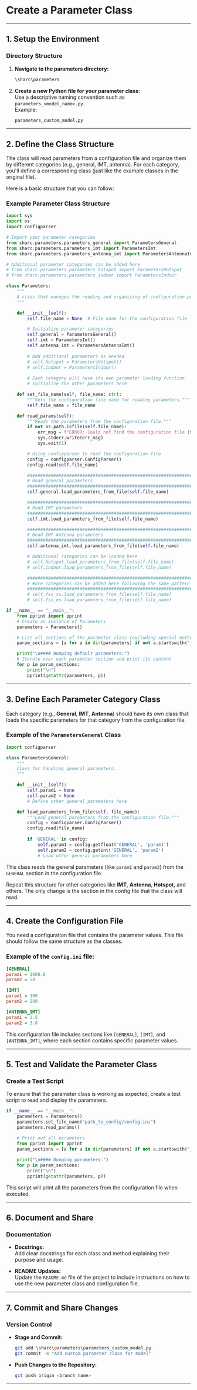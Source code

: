# Create a Parameter Class

---

## 1. Setup the Environment

### Directory Structure
1. **Navigate to the parameters directory:**
   ```bash
   \sharc\parameters
   ```

2. **Create a new Python file for your parameter class:**  
   Use a descriptive naming convention such as `parameters_<model_name>.py`.  
   Example:
   ```bash
   parameters_custom_model.py
   ```

---

## 2. Define the Class Structure

The class will read parameters from a configuration file and organize them by different categories (e.g., general, IMT, antenna). For each category, you'll define a corresponding class (just like the example classes in the original file).

Here is a basic structure that you can follow:

### Example Parameter Class Structure
```python
import sys
import os
import configparser

# Import your parameter categories
from sharc.parameters.parameters_general import ParametersGeneral
from sharc.parameters.parameters_imt import ParametersImt
from sharc.parameters.parameters_antenna_imt import ParametersAntennaImt

# Additional parameter categories can be added here
# from sharc.parameters.parameters_hotspot import ParametersHotspot
# from sharc.parameters.parameters_indoor import ParametersIndoor

class Parameters:
    """
    A class that manages the reading and organizing of configuration parameters.
    """

    def __init__(self):
        self.file_name = None  # File name for the configuration file

        # Initialize parameter categories
        self.general = ParametersGeneral()
        self.imt = ParametersImt()
        self.antenna_imt = ParametersAntennaImt()
        
        # Add additional parameters as needed
        # self.hotspot = ParametersHotspot()
        # self.indoor = ParametersIndoor()
        
        # Each category will have its own parameter loading function
        # Initialize the other parameters here

    def set_file_name(self, file_name: str):
        """Sets the configuration file name for reading parameters."""
        self.file_name = file_name

    def read_params(self):
        """Reads the parameters from the configuration file."""
        if not os.path.isfile(self.file_name):
            err_msg = f"ERROR: Could not find the configuration file {self.file_name}"
            sys.stderr.write(err_msg)
            sys.exit(1)

        # Using configparser to read the configuration file
        config = configparser.ConfigParser()
        config.read(self.file_name)

        #######################################################################
        # Read general parameters
        #######################################################################
        self.general.load_parameters_from_file(self.file_name)

        #######################################################################
        # Read IMT parameters
        #######################################################################
        self.imt.load_parameters_from_file(self.file_name)

        #######################################################################
        # Read IMT Antenna parameters
        #######################################################################
        self.antenna_imt.load_parameters_from_file(self.file_name)

        # Additional categories can be loaded here
        # self.hotspot.load_parameters_from_file(self.file_name)
        # self.indoor.load_parameters_from_file(self.file_name)

        #######################################################################
        # More categories can be added here following the same pattern
        #######################################################################
        # self.fss_ss.load_parameters_from_file(self.file_name)
        # self.fss_es.load_parameters_from_file(self.file_name)

if __name__ == "__main__":
    from pprint import pprint
    # Create an instance of Parameters
    parameters = Parameters()

    # List all sections of the parameter class (excluding special methods and callable methods)
    param_sections = [a for a in dir(parameters) if not a.startswith('__') and not callable(getattr(parameters, a))]

    print("\n#### Dumping default parameters:")
    # Iterate over each parameter section and print its content
    for p in param_sections:
        print("\n")
        pprint(getattr(parameters, p))
```

---

## 3. Define Each Parameter Category Class

Each category (e.g., **General**, **IMT**, **Antenna**) should have its own class that loads the specific parameters for that category from the configuration file.

### Example of the `ParametersGeneral` Class

```python
import configparser

class ParametersGeneral:
    """
    Class for handling general parameters.
    """

    def __init__(self):
        self.param1 = None
        self.param2 = None
        # Define other general parameters here

    def load_parameters_from_file(self, file_name):
        """Load general parameters from the configuration file."""
        config = configparser.ConfigParser()
        config.read(file_name)
        
        if 'GENERAL' in config:
            self.param1 = config.getfloat('GENERAL', 'param1')
            self.param2 = config.getint('GENERAL', 'param2')
            # Load other general parameters here
```

This class reads the general parameters (like `param1` and `param2`) from the `GENERAL` section in the configuration file.

Repeat this structure for other categories like **IMT**, **Antenna**, **Hotspot**, and others. The only change is the section in the config file that the class will read.

---

## 4. Create the Configuration File

You need a configuration file that contains the parameter values. This file should follow the same structure as the classes.

### Example of the `config.ini` file:

```ini
[GENERAL]
param1 = 1000.0
param2 = 50

[IMT]
param1 = 100
param2 = 200

[ANTENNA_IMT]
param1 = 2.5
param2 = 3.0
```

This configuration file includes sections like `[GENERAL]`, `[IMT]`, and `[ANTENNA_IMT]`, where each section contains specific parameter values.

---

## 5. Test and Validate the Parameter Class

### Create a Test Script
To ensure that the parameter class is working as expected, create a test script to read and display the parameters.

```python
if __name__ == "__main__":
    parameters = Parameters()
    parameters.set_file_name("path_to_config/config.ini")
    parameters.read_params()

    # Print out all parameters
    from pprint import pprint
    param_sections = [a for a in dir(parameters) if not a.startswith('__') and not callable(getattr(parameters, a))]
    
    print("\n#### Dumping parameters:")
    for p in param_sections:
        print("\n")
        pprint(getattr(parameters, p))
```

This script will print all the parameters from the configuration file when executed.

---

## 6. Document and Share

### Documentation
- **Docstrings:**  
  Add clear docstrings for each class and method explaining their purpose and usage.
  
- **README Updates:**  
  Update the `README.md` file of the project to include instructions on how to use the new parameter class and configuration file.

---

## 7. Commit and Share Changes

### Version Control
- **Stage and Commit:**
  ```bash
  git add \sharc\parameters\parameters_custom_model.py
  git commit -m "Add custom parameter class for model"
  ```

- **Push Changes to the Repository:**
  ```bash
  git push origin <branch_name>
  ```

---
